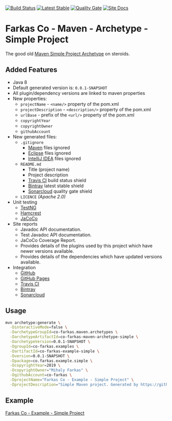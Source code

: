 [![Build Status][travis-ci-shield-img]][travis-ci-shield-link]
[![Latest Stable][bintray-shield-img]][bintray-shield-link]
[![Quality Gate][sonarcloud-shield-img]][sonarcloud-shield-link]
[![Site Docs][github-pages-shield-img]][github-pages-shield-link]

# Farkas Co - Maven - Archetype - Simple Project

The good old [Maven Simple Project Archetype][maven-simple-project-archetype-site] on steroids.

## Added Features

* Java 8
* Default generated version is: `0.0.1-SNAPSHOT`
* All plugin/dependency versions are linked to maven properties
* New properties: 
  * `projectName` - `<name/>` property of the pom.xml
  * `projectDescription` - `<description/>` property of the pom.xml
  * `urlBase` - prefix of the `<url/>` property of the pom.xml
  * `copyrightYear`
  * `copyrightOwner`
  * `githubAccount`
* New generated files:
  * `.gitignore`
    * [Maven][maven] files ignored
    * [Eclipse][eclipse] files ignored
    * [IntelliJ IDEA][intellij-idea] files ignored
  * `README.md`
    * Title (project name)
    * Project description
    * [Travis CI][travis-ci] build status shield
    * [Bintray][bintray] latest stable shield
    * [Sonarcloud][sonarcloud] quality gate shield
  * `LICENCE` _(Apache 2.0)_
* Unit testing
  * [TestNG][testng]
  * [Hamcrest][hamcrest]
  * [JaCoCo][jacoco]
* Site reports
  * Javadoc API documentation.
  * Test Javadoc API documentation.
  * JaCoCo Coverage Report.
  * Provides details of the plugins used by this project which have newer versions available.
  * Provides details of the dependencies which have updated versions available.
* Integration
    * [GitHub][github]
    * [GitHub Pages][github-pages]
    * [Travis CI][travis-ci]
    * [Bintray][bintray]
    * [Sonarcloud][sonarcloud]

## Usage

```bash
mvn archetype:generate \
  -DinteractiveMode=false \
  -DarchetypeGroupId=co-farkas.maven.archetypes \
  -DarchetypeArtifactId=co-farkas-maven-archetype-simple \
  -DarchetypeVersion=0.0.1-SNAPSHOT \
  -DgroupId=co-farkas.examples \
  -DartifactId=co-farkas-example-simple \
  -Dversion=0.0.1-SNAPSHOT \
  -Dpackage=co.farkas.example.simple \
  -DcopyrightYear=2019 \
  -DcopyrightOwner="Mihaly Farkas" \
  -DgithubAccount=co-farkas \
  -DprojectName="Farkas Co - Example - Simple Project" \
  -DprojectDescription="Simple Maven project. Generated by https://github.com/co-farkas/co-farkas-maven-archetype-simple."
```

## Example

[Farkas Co - Example - Simple Project](https://github.com/co-farkas/co-farkas-example-simple/)

[maven-simple-project-archetype-site]: https://maven.apache.org/archetypes/maven-archetype-simple/
[maven]:                               https://maven.apache.org/
[eclipse]:                             https://www.eclipse.org/
[intellij-idea]:                       https://www.jetbrains.com/idea/
[travis-ci]:                           https://travis-ci.org/
[travis-ci-shield-img]:                https://img.shields.io/travis/co-farkas/co-farkas-maven-archetype-simple.svg
[travis-ci-shield-link]:               https://travis-ci.org/co-farkas/co-farkas-maven-archetype-simple
[bintray]:                             https://bintray.com/
[bintray-shield-img]:                  https://api.bintray.com/packages/co-farkas/maven/co-farkas-maven-archetype-simple/images/download.svg
[bintray-shield-link]:                 https://bintray.com/co-farkas/maven/co-farkas-maven-archetype-simple/_latestVersion
[sonarcloud-shield-img]:               https://sonarcloud.io/api/project_badges/measure?project=co-farkas.maven.archetypes%3Aco-farkas-maven-archetype-simple&metric=alert_status
[sonarcloud-shield-link]:              https://sonarcloud.io/dashboard?id=co-farkas.maven.archetypes%3Aco-farkas-maven-archetype-simple
[sonarcloud]:                          https://sonarcloud.io/
[github]:                              https://github.com/
[github-pages]:                        https://pages.github.com/
[github-pages-shield-img]:             https://img.shields.io/badge/dynamic/json.svg?label=Docs&colorB=0f80c0&query=$.version&uri=https://co-farkas.github.io/co-farkas-maven-archetype-simple/artifact-info.json
[github-pages-shield-link]:            https://co-farkas.github.io/co-farkas-maven-archetype-simple/
[testng]:                              https://testng.org/
[hamcrest]:                            http://hamcrest.org/
[jacoco]:                              https://www.eclemma.org/jacoco/

